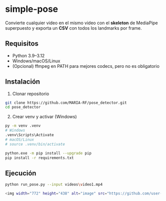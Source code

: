 # simple-pose

Convierte cualquier video en el mismo video con el **skeleton** de MediaPipe superpuesto y exporta un **CSV** con todos los landmarks por frame.

## Requisitos

- Python 3.9–3.12
- Windows/macOS/Linux
- (Opcional) ffmpeg en PATH para mejores codecs, pero no es obligatorio

## Instalación

1) Clonar repositorio
```bash
git clone https://github.com/MARIA-RF/pose_detector.git
cd pose_detector
```
2) Crear venv y activar (Windows)
```bash
py -m venv .venv
# Windows
.venv\Scripts\Activate
# macOS/Linux
# source .venv/bin/activate

python.exe -m pip install --upgrade pip
pip install -r requirements.txt

```
## Ejecución

```bash
python run_pose.py --input videos\video1.mp4

<img width="772" height="438" alt="image" src="https://github.com/user-attachments/assets/17277d3d-f7b1-446a-8f28-6e065ec8da4b" />
